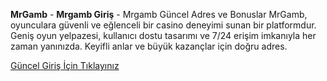 **MrGamb** - **Mrgamb Giriş** - Mrgamb Güncel Adres ve Bonuslar
MrGamb, oyunculara güvenli ve eğlenceli bir casino deneyimi sunan bir platformdur. Geniş oyun yelpazesi, kullanıcı dostu tasarımı ve 7/24 erişim imkanıyla her zaman yanınızda. Keyifli anlar ve büyük kazançlar için doğru adres.

[Güncel Giriş İçin Tıklayınız](https://sites.google.com/view/gitvegor/ana-sayfa)
